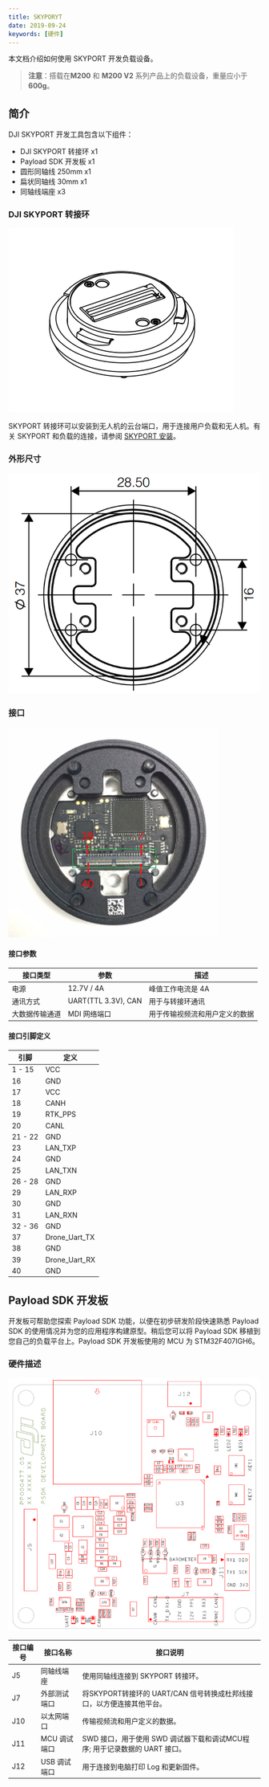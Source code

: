 ```yaml
---
title: SKYPORYT
date: 2019-09-24
keywords: [硬件]
---
```


本文档介绍如何使用 SKYPORT 开发负载设备。

>**注意**：搭载在**M200** 和 **M200 V2** 系列产品上的负载设备，重量应小于**600g**。

## 简介
DJI SKYPORT 开发工具包含以下组件：

- DJI SKYPORT 转接环  x1
- Payload SDK 开发板  x1
- 圆形同轴线 250mm  x1
- 扁状同轴线 30mm  x1
- 同轴线端座  x3  

### DJI SKYPORT 转接环

![](../images/introduction/hardware_introduction/psdk_adapter.png)    

SKYPORT 转接环可以安装到无人机的云台端口，用于连接用户负载和无人机。有关 SKYPORT 和负载的连接，请参阅 [SKYPORT 安装](../guide/adapter_install.html)。

### 外形尺寸

![](../images/introduction/hardware_introduction/psdk_adapter_size.png)

### 接口

![](../images/introduction/hardware_introduction/psdk_adapter_back.png)

#### 接口参数
<table id="t01">
  <thead>
    <tr>
      <th>接口类型</th>
      <th>参数</th>
      <th>描述</th>
    </tr>
  </thead>
  <tbody>
    <tr>
      <td>电源</th>
      <td>12.7V / 4A</td>
      <td>峰值工作电流是 4A</td>        
    </tr>
    <tr>
      <td>通讯方式</th>
      <td>UART(TTL 3.3V), CAN</td>
      <td>用于与转接环通讯</td>        
    </tr>
    <tr>
      <td>大数据传输通道</th>
      <td>MDI 网络端口</td>
      <td>用于传输视频流和用户定义的数据</td>        
    </tr>
  </tbody>
</table>

#### 接口引脚定义

<table id="t03">
  <thead>
    <tr>
      <th>引脚</th>
      <th>定义</th>
    </tr>
  </thead>
  <tbody>
    <tr>
      <td>1 - 15</td>
      <td>VCC</td>     
    </tr>
    <tr>
      <td>16</td>
      <td>GND</td>     
    </tr>
    <tr>
      <td>17</td>
      <td>VCC</td>     
    </tr>
    <tr>
      <td>18</td>
      <td>CANH</td>     
    </tr>
    <tr>
      <td>19</td>
      <td>RTK_PPS</td>     
    </tr>
    <tr>
      <td>20</td>
      <td>CANL</td>     
    </tr>
    <tr>
      <td>21 - 22</td>
      <td>GND</td>     
    </tr>
    <tr>
      <td>23</td>
      <td>LAN_TXP</td>     
    </tr>
    <tr>
      <td>24</td>
      <td>GND</td>     
    </tr>
    <tr>
      <td>25</td>
      <td>LAN_TXN</td>     
    </tr>
    <tr>
      <td>26 - 28</td>
      <td>GND</td>     
    </tr>
    <tr>
      <td>29</td>
      <td>LAN_RXP</td>     
    </tr>
    <tr>
      <td>30</td>
      <td>GND</td>     
    </tr>
    <tr>
      <td>31</td>
      <td>LAN_RXN</td>     
    </tr>
    <tr>
      <td>32 - 36</td>
      <td>GND</td>     
    </tr>
    <tr>
      <td>37</td>
      <td>Drone_Uart_TX</td>     
    </tr>
    <tr>
      <td>38</td>
      <td>GND</td>     
    </tr>
    <tr>
      <td>39</td>
      <td>Drone_Uart_RX</td>     
    </tr>
    <tr>
      <td>40</td>
      <td>GND</td>     
    </tr>
  </tbody>
</table>

## Payload SDK 开发板

开发板可帮助您探索 Payload SDK 功能，以便在初步研发阶段快速熟悉 Payload SDK 的使用情况并为您的应用程序构建原型。稍后您可以将 Payload SDK 移植到您自己的负载平台上。Payload SDK 开发板使用的 MCU 为 STM32F407IGH6。

### 硬件描述

![](../images/introduction/hardware_introduction/psdk_demo_board_print.png)

<table id="t02">
  <thead>
    <tr>
      <th>接口编号</th>
      <th>接口名称</th>
      <th>接口说明</th>
    </tr>
  </thead>
  <tbody>
    <tr>
      <td>J5</th>
      <td>同轴线端座</td>
      <td>使用同轴线连接到 SKYPORT 转接环。</td>        
    </tr>
    <tr>
      <td>J7</th>
      <td>外部测试端口</td>
      <td>将SKYPORT转接环的 UART/CAN 信号转换成杜邦线接口，以方便连接其他平台。</td>        
    </tr>
    <tr>
      <td>J10</th>
      <td>以太网端口</td>
      <td>传输视频流和用户定义的数据。</td>        
    </tr>
    <tr>
      <td>J11</th>
      <td>MCU 调试端口</td>
      <td>SWD 接口，用于使用 SWD 调试器下载和调试MCU程序; 用于记录数据的 UART 接口。</td>        
    </tr>
    <tr>
      <td>J12</th>
      <td>USB 调试端口</td>
      <td>用于连接到电脑打印 Log 和更新固件。</td>        
    </tr>
  </tbody>
</table>
